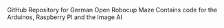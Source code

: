 GitHub Repository for German Open Robocup Maze
Contains code for the Arduinos, Raspberry PI and the Image AI
